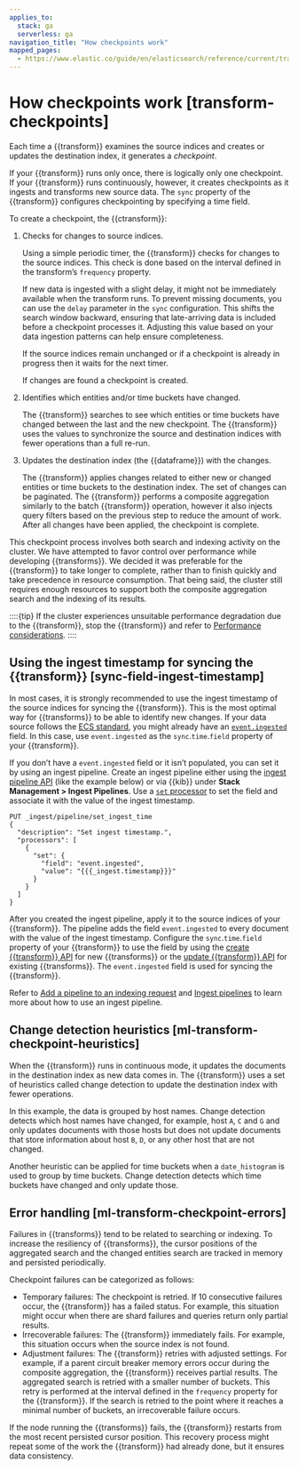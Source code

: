 ```yaml
---
applies_to:
  stack: ga
  serverless: ga
navigation_title: "How checkpoints work"
mapped_pages:
  - https://www.elastic.co/guide/en/elasticsearch/reference/current/transform-checkpoints.html
---
```


# How checkpoints work [transform-checkpoints]

Each time a {{transform}} examines the source indices and creates or updates the destination index, it generates a *checkpoint*.

If your {{transform}} runs only once, there is logically only one checkpoint. If your {{transform}} runs continuously, however, it creates checkpoints as it ingests and transforms new source data. The `sync` property of the {{transform}} configures checkpointing by specifying a time field.

To create a checkpoint, the {{ctransform}}:

1. Checks for changes to source indices.

    Using a simple periodic timer, the {{transform}} checks for changes to the source indices. This check is done based on the interval defined in the transform’s `frequency` property.

    If new data is ingested with a slight delay, it might not be immediately available when the transform runs. To prevent missing documents, you can use the `delay` parameter in the `sync` configuration. This shifts the search window backward, ensuring that late-arriving data is included before a checkpoint processes it. Adjusting this value based on your data ingestion patterns can help ensure completeness.

    If the source indices remain unchanged or if a checkpoint is already in progress then it waits for the next timer.

    If changes are found a checkpoint is created.

2. Identifies which entities and/or time buckets have changed.

    The {{transform}} searches to see which entities or time buckets have changed between the last and the new checkpoint. The {{transform}} uses the values to synchronize the source and destination indices with fewer operations than a full re-run.

3. Updates the destination index (the {{dataframe}}) with the changes.

    The {{transform}} applies changes related to either new or changed entities or time buckets to the destination index. The set of changes can be paginated. The {{transform}} performs a composite aggregation similarly to the batch {{transform}} operation, however it also injects query filters based on the previous step to reduce the amount of work. After all changes have been applied, the checkpoint is complete.

This checkpoint process involves both search and indexing activity on the cluster. We have attempted to favor control over performance while developing {{transforms}}. We decided it was preferable for the {{transform}} to take longer to complete, rather than to finish quickly and take precedence in resource consumption. That being said, the cluster still requires enough resources to support both the composite aggregation search and the indexing of its results.

::::{tip}
If the cluster experiences unsuitable performance degradation due to the {{transform}}, stop the {{transform}} and refer to [Performance considerations](transform-overview.md#transform-performance).
::::

## Using the ingest timestamp for syncing the {{transform}} [sync-field-ingest-timestamp]

In most cases, it is strongly recommended to use the ingest timestamp of the source indices for syncing the {{transform}}. This is the most optimal way for {{transforms}} to be able to identify new changes. If your data source follows the [ECS standard](ecs://reference/index.md), you might already have an [`event.ingested`](ecs://reference/ecs-event.md#field-event-ingested) field. In this case, use `event.ingested` as the `sync`.`time`.`field` property of your {{transform}}.

If you don’t have a `event.ingested` field or it isn’t populated, you can set it by using an ingest pipeline. Create an ingest pipeline either using the [ingest pipeline API](https://www.elastic.co/docs/api/doc/elasticsearch/operation/operation-ingest-put-pipeline) (like the example below) or via {{kib}} under **Stack Management > Ingest Pipelines**. Use a [`set` processor](elasticsearch://reference/ingestion-tools/enrich-processor/set-processor.md) to set the field and associate it with the value of the ingest timestamp.

```console
PUT _ingest/pipeline/set_ingest_time
{
  "description": "Set ingest timestamp.",
  "processors": [
    {
      "set": {
        "field": "event.ingested",
        "value": "{{{_ingest.timestamp}}}"
      }
    }
  ]
}
```

After you created the ingest pipeline, apply it to the source indices of your {{transform}}. The pipeline adds the field `event.ingested` to every document with the value of the ingest timestamp. Configure the `sync`.`time`.`field` property of your {{transform}} to use the field by using the [create {{transform}} API](https://www.elastic.co/docs/api/doc/elasticsearch/operation/operation-transform-put-transform) for new {{transforms}} or the [update {{transform}} API](https://www.elastic.co/docs/api/doc/elasticsearch/operation/operation-transform-update-transform) for existing {{transforms}}. The `event.ingested` field is used for syncing the {{transform}}.

Refer to [Add a pipeline to an indexing request](../../manage-data/ingest/transform-enrich/ingest-pipelines.md#add-pipeline-to-indexing-request) and [Ingest pipelines](../../manage-data/ingest/transform-enrich/ingest-pipelines.md) to learn more about how to use an ingest pipeline.

## Change detection heuristics [ml-transform-checkpoint-heuristics]

When the {{transform}} runs in continuous mode, it updates the documents in the destination index as new data comes in. The {{transform}} uses a set of heuristics called change detection to update the destination index with fewer operations.

In this example, the data is grouped by host names. Change detection detects which host names have changed,  for example, host `A`, `C` and `G` and only updates documents with those hosts but does not update documents that store information about host `B`, `D`, or any other host that are not changed.

Another heuristic can be applied for time buckets when a `date_histogram` is used to group by time buckets. Change detection detects which time buckets have changed and only update those.

## Error handling [ml-transform-checkpoint-errors]

Failures in {{transforms}} tend to be related to searching or indexing. To increase the resiliency of {{transforms}}, the cursor positions of the aggregated search and the changed entities search are tracked in memory and persisted periodically.

Checkpoint failures can be categorized as follows:

* Temporary failures: The checkpoint is retried. If 10 consecutive failures occur, the {{transform}} has a failed status. For example, this situation might occur when there are shard failures and queries return only partial results.
* Irrecoverable failures: The {{transform}} immediately fails. For example, this situation occurs when the source index is not found.
* Adjustment failures: The {{transform}} retries with adjusted settings. For example, if a parent circuit breaker memory errors occur during the composite aggregation, the {{transform}} receives partial results. The aggregated search is retried with a smaller number of buckets. This retry is performed at the interval defined in the `frequency` property for the {{transform}}. If the search is retried to the point where it reaches a minimal number of buckets, an irrecoverable failure occurs.

If the node running the {{transforms}} fails, the {{transform}} restarts from the most recent persisted cursor position. This recovery process might repeat some of the work the {{transform}} had already done, but it ensures data consistency.
